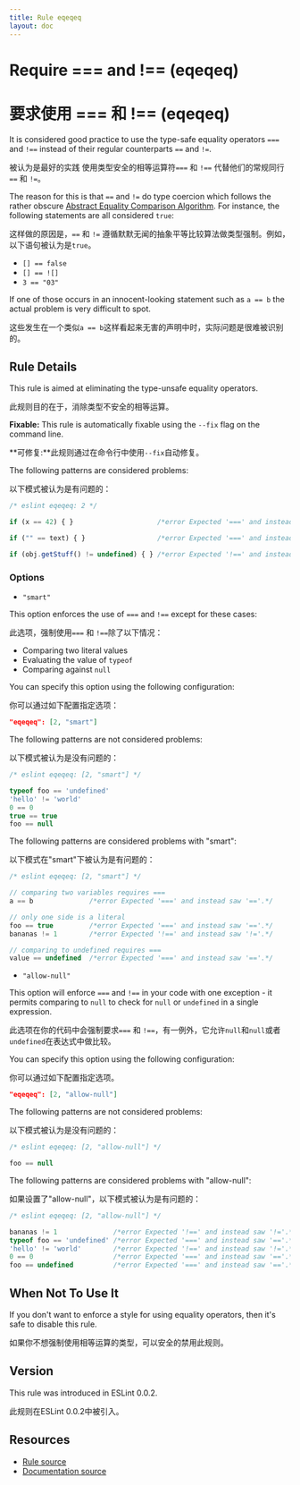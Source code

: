 ```yaml
---
title: Rule eqeqeq
layout: doc
---
```

<!-- Note: No pull requests accepted for this file. See README.md in the root directory for details. -->
# Require === and !== (eqeqeq)
# 要求使用 === 和 !== (eqeqeq)

It is considered good practice to use the type-safe equality operators `===` and `!==` instead of their regular counterparts `==` and `!=`.

被认为是最好的实践 使用类型安全的相等运算符`===` 和 `!==` 代替他们的常规同行`==` 和 `!=`。

The reason for this is that `==` and `!=` do type coercion which follows the rather obscure [Abstract Equality Comparison Algorithm](http://www.ecma-international.org/ecma-262/5.1/#sec-11.9.3).
For instance, the following statements are all considered `true`:

这样做的原因是，`==` 和 `!=` 遵循默默无闻的抽象平等比较算法做类型强制。例如，以下语句被认为是`true`。

* `[] == false`
* `[] == ![]`
* `3 == "03"`

If one of those occurs in an innocent-looking statement such as `a == b` the actual problem is very difficult to spot.

这些发生在一个类似`a == b`这样看起来无害的声明中时，实际问题是很难被识别的。

## Rule Details

This rule is aimed at eliminating the type-unsafe equality operators.

此规则目的在于，消除类型不安全的相等运算。

**Fixable:** This rule is automatically fixable using the `--fix` flag on the command line.

**可修复:**此规则通过在命令行中使用`--fix`自动修复。

The following patterns are considered problems:

以下模式被认为是有问题的：

```js
/* eslint eqeqeq: 2 */

if (x == 42) { }                     /*error Expected '===' and instead saw '=='.*/

if ("" == text) { }                  /*error Expected '===' and instead saw '=='.*/

if (obj.getStuff() != undefined) { } /*error Expected '!==' and instead saw '!='.*/
```

### Options

* `"smart"`

This option enforces the use of `===` and `!==` except for these cases:

此选项，强制使用`===` 和 `!==`除了以下情况：

* Comparing two literal values
* Evaluating the value of `typeof`
* Comparing against `null`

You can specify this option using the following configuration:

你可以通过如下配置指定选项：

```json
"eqeqeq": [2, "smart"]
```

The following patterns are not considered problems:

以下模式被认为是没有问题的：

```js
/* eslint eqeqeq: [2, "smart"] */

typeof foo == 'undefined'
'hello' != 'world'
0 == 0
true == true
foo == null
```

The following patterns are considered problems with "smart":

以下模式在"smart"下被认为是有问题的：

```js
/* eslint eqeqeq: [2, "smart"] */

// comparing two variables requires ===
a == b              /*error Expected '===' and instead saw '=='.*/

// only one side is a literal
foo == true         /*error Expected '===' and instead saw '=='.*/
bananas != 1        /*error Expected '!==' and instead saw '!='.*/

// comparing to undefined requires ===
value == undefined  /*error Expected '===' and instead saw '=='.*/
```

* `"allow-null"`

This option will enforce `===` and `!==` in your code with one exception - it permits comparing to `null` to check for `null` or `undefined` in a single expression.

此选项在你的代码中会强制要求`===` 和 `!==`，有一例外，它允许`null`和`null`或者`undefined`在表达式中做比较。

You can specify this option using the following configuration:

你可以通过如下配置指定选项。

```json
"eqeqeq": [2, "allow-null"]
```

The following patterns are not considered problems:

以下模式被认为是没有问题的：

```js
/* eslint eqeqeq: [2, "allow-null"] */

foo == null
```

The following patterns are considered problems with "allow-null":

如果设置了"allow-null"，以下模式被认为是有问题的：

```js
/* eslint eqeqeq: [2, "allow-null"] */

bananas != 1              /*error Expected '!==' and instead saw '!='.*/
typeof foo == 'undefined' /*error Expected '===' and instead saw '=='.*/
'hello' != 'world'        /*error Expected '!==' and instead saw '!='.*/
0 == 0                    /*error Expected '===' and instead saw '=='.*/
foo == undefined          /*error Expected '===' and instead saw '=='.*/
```

## When Not To Use It

If you don't want to enforce a style for using equality operators, then it's safe to disable this rule.

如果你不想强制使用相等运算的类型，可以安全的禁用此规则。

## Version

This rule was introduced in ESLint 0.0.2.

此规则在ESLint 0.0.2中被引入。

## Resources

* [Rule source](https://github.com/eslint/eslint/tree/master/lib/rules/eqeqeq.js)
* [Documentation source](https://github.com/eslint/eslint/tree/master/docs/rules/eqeqeq.md)
